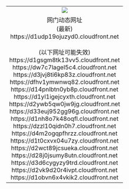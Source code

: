 ﻿<table>
  <tr></tr>
  <tr><td colspan=2 align=center><img src="https://d1udp19ojuzyd0.cloudfront.net/Up/oGate.jpg" /></td></tr>
  <tr><td colspan=2 align=center>网门动态网址<br/>(最新)
<br>https://d1udp19ojuzyd0.cloudfront.net
<br/><br/>(以下网址可能失效)
<br>https://d1gsgm8tk13vv5.cloudfront.net
<br>https://dw7c7lagel5c4.cloudfront.net
<br>https://d3jvj8ti6kp83z.cloudfront.net
<br>https://dfhv1ymwnwq82.cloudfront.net
<br>https://d14pnlbtn0yb8p.cloudfront.net
<br>https://d1yl1igejcyxth.cloudfront.net
<br>https://d2ywb5qw0jw9jg.cloudfront.net
<br>https://d33euj952gg96g.cloudfront.net
<br>https://d1nh8o7k48oqfl.cloudfront.net
<br>https://dzzl10qidn0h7.cloudfront.net
<br>https://d4m2ogqpfhrzz.cloudfront.net
<br>https://d1t0cxvx04u7zy.cloudfront.net
<br>https://d2wct89jcsueka.cloudfront.net
<br>https://d28j0jsumy8utn.cloudfront.net
<br>https://d3d6cygyzy9trd.cloudfront.net
<br>https://d2vk9d20r4ivpt.cloudfront.net
<br>https://d1obvn6x4vkik2.cloudfront.net
    </td>
  </tr>
</table>
